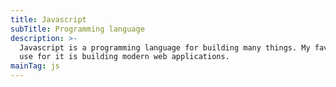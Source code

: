 ```yaml
---
title: Javascript
subTitle: Programming language
description: >-
  Javascript is a programming language for building many things. My favourite
  use for it is building modern web applications.
mainTag: js
---
```


